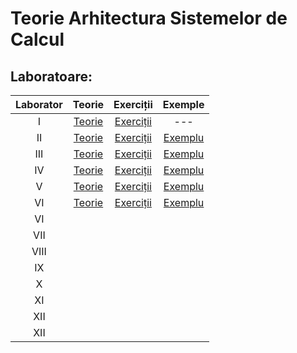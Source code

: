 
# Teorie Arhitectura Sistemelor de Calcul

## Laboratoare:



|  Laborator | Teorie  |  Exerciții | Exemple |
|:-: |:-:|:-:|:-:|
| I  |  [Teorie](https://www.cs.ubbcluj.ro/~vancea/asc/ro-lab1-teorie.php) | [Exerciții](https://www.cs.ubbcluj.ro/~vancea/asc/ro-lab1-exercitii.php)  | --- |
| II |  [Teorie](https://www.cs.ubbcluj.ro/~vancea/asc/ro-lab2-teorie.php) | [Exerciții](https://www.cs.ubbcluj.ro/~vancea/asc/ro-lab2-exercitii.php)  | [Exemplu](https://www.cs.ubbcluj.ro/~vancea/asc/ro-lab2-exemple.php) |
|III |  [Teorie](https://www.cs.ubbcluj.ro/~vancea/asc/ro-lab3-teorie.php) | [Exerciții](https://www.cs.ubbcluj.ro/~vancea/asc/ro-lab3-exercitii.php)  | [Exemplu](https://www.cs.ubbcluj.ro/~vancea/asc/ro-lab3-exemple.php) |
|  IV| [Teorie](https://www.cs.ubbcluj.ro/~vancea/asc/ro-lab4-teorie.php)  | [Exerciții](https://www.cs.ubbcluj.ro/~vancea/asc/ro-lab4-exercitii.php)  | [Exemplu](https://www.cs.ubbcluj.ro/~vancea/asc/ro-lab4-exemple.php) |
|  V |  [Teorie](https://www.cs.ubbcluj.ro/~vancea/asc/ro-lab5-teorie.php) | [Exerciții](https://www.cs.ubbcluj.ro/~vancea/asc/ro-lab5-exercitii.php)  | [Exemplu](https://www.cs.ubbcluj.ro/~vancea/asc/ro-lab5-exemple.php) |
|  VI|  [Teorie](https://www.cs.ubbcluj.ro/~vancea/asc/ro-lab6-teorie.php) | [Exerciții](https://www.cs.ubbcluj.ro/~vancea/asc/ro-lab6-exercitii.php)  | [Exemplu](https://www.cs.ubbcluj.ro/~vancea/asc/ro-lab6-exemple.php)|
|  VI|   |   |
| VII|   |   |
|VIII|   |   |
|  IX|   |   |
|  X |   |   |
|  XI|   |   |
| XII|   |   |
| XII|   |   |

